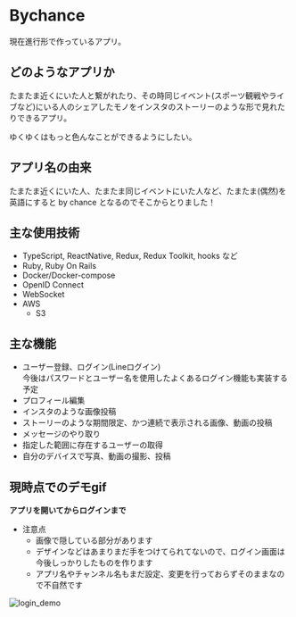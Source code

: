 # Bychance

現在進行形で作っているアプリ。

## どのようなアプリか

たまたま近くにいた人と繋がれたり、その時同じイベント(スポーツ観戦やライブなど)にいる人のシェアしたモノをインスタのストーリーのような形で見れたりできるアプリ。

ゆくゆくはもっと色んなことができるようにしたい。

## アプリ名の由来

たまたま近くにいた人、たまたま同じイベントにいた人など、たまたま(偶然)を英語にすると by chance となるのでそこからとりました！

## 主な使用技術

+ TypeScript, ReactNative, Redux, Redux Toolkit, hooks など
+ Ruby, Ruby On Rails
+ Docker/Docker-compose
+ OpenID Connect
+ WebSocket
+ AWS<br>
  * S3

## 主な機能
+ ユーザー登録、ログイン(Lineログイン)<br>
 今後はパスワードとユーザー名を使用したよくあるログイン機能も実装する予定<br>
+ プロフィール編集
+ インスタのような画像投稿
+ ストーリーのような期間限定、かつ連続で表示される画像、動画の投稿
+ メッセージのやり取り
+ 指定した範囲に存在するユーザーの取得
+ 自分のデバイスで写真、動画の撮影、投稿

## 現時点でのデモgif

**アプリを開いてからログインまで**<br>
+ 注意点
  * 画像で隠している部分があります
  * デザインなどはあまりまだ手をつけてられてないので、ログイン画面は今後しっかりしたものを作ります
  * アプリ名やチャンネル名もまだ設定、変更を行っておらずそのままなので不自然です
 
 ![login_demo](https://user-images.githubusercontent.com/52064725/103432480-d3be5f80-4c22-11eb-808a-d872a8d9bbba.gif)

